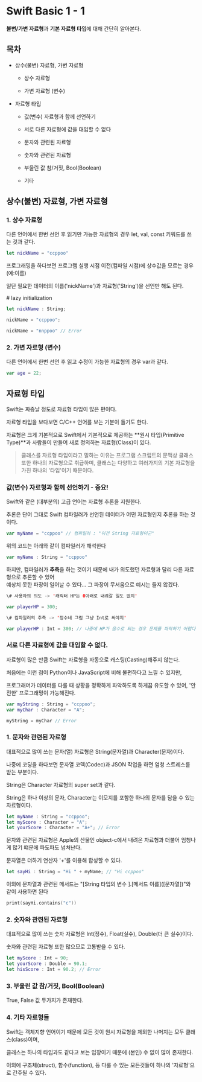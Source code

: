 # Swift Basic 1 - 1

**불변/가변 자료형**과 **기본 자료형 타입**에 대해 간단히 알아본다.

## 목차

* 상수(불변) 자료형, 가변 자료형

    * 상수 자료형
    
    * 가변 자료형 (변수)
    
* 자료형 타입

    * 값(변수) 자료형과 함께 선언하기
    
    * 서로 다른 자료형에 값을 대입할 수 없다
    
    * 문자와 관련된 자료형
    
    * 숫자와 관련된 자료형
    
    * 부울린 값 참/거짓, Bool(Boolean)
    
    * 기타

## 상수(불변) 자료형, 가변 자료형

### 1. 상수 자료형

다른 언어에서 한번 선언 후 읽기만 가능한 자료형의 경우 let, val, const 키워드를 쓰는 것과 같다.

```swift
let nickName = "ccppoo"
```

프로그래밍을 하다보면 프로그램 실행 시점 이전(컴파일 시점)에 상수값을 모르는 경우 (예:이름)

일단 필요한 데이터의 이름('nickName')과 자료형('String')을 선언만 해도 된다.

\# lazy initialization

```swift
let nickName : String;

nickName = "ccppoo";

nickName = "nnppoo" // Error
```

### 2. 가변 자료형 (변수)

다른 언어에서 한번 선언 후 읽고 수정이 가능한 자료형의 경우 var과 같다.

```swift
var age = 22;
```

## 자료형 타입

Swift는 짜증날 정도로 자료형 타입이 많은 편이다.

자료형 타입을 보다보면 C/C++ 언어를 보는 기분이 들기도 한다.

자료형은 크게 기본적으로 Swift에서 기본적으로 제공하는 **원시 타입(Primitive Type)**과 사람들이 만들어 새로 정의하는 자료형(Class)이 있다.

> 클래스를 자료형 타입이라고 말하는 이유는 프로그램 스크립트의 문맥상 클래스 또한 하나의 자료형으로 취급하며,
> 클래스는 다양하고 여러가지의 기본 자료형을 가진 하나의 '타입'이기 때문이다.

### 값(변수) 자료형과 함께 선언하기 - 중요!

Swift와 같은 (대부분의) 고급 언어는 자료형 추론을 지원한다.

추론은 단어 그대로 Swift 컴파일러가 선언된 데이터가 어떤 자료형인지 추론을 하는 것이다.

```swift
var myName = "ccppoo" // 컴파일러 : "이건 String 자료형이군"
```

위의 코드는 아래와 같이 컴파일러가 해석한다

```swift
var myName : String = "ccppoo"
```

하지만, 컴파일러가 **추측**을 하는 것이기 때문에 내가 의도했던 자료형과 달리 다른 자료형으로 추론할 수 있어
</br> 예상치 못한 파장이 일어날 수 있다... 그 파장이 무서움으로 예시는 들지 않겠다.

```swift
\# 사용자의 의도 -> '캐릭터 HP는 0아래로 내려갈 일도 없지'

var playerHP = 300;

\# 컴파일러의 추측 -> '정수네 그럼 그냥 Int로 써야지'

var playerHP : Int = 300; // 나중에 HP가 음수로 되는 경우 문제를 파악하기 어렵다
```

### 서로 다른 자료형에 값을 대입할 수 없다.

자료형이 많은 만큼 Swift는 자료형을 자동으로 캐스팅(Casting)해주지 않는다.

처음에는 이런 점이 Python이나 JavaScript에 비해 불편하다고 느낄 수 있지만,

프로그래머가 데이터를 다룰 때 상황을 정확하게 파악하도록 하게끔 유도할 수 있어, '안전한' 프로그래밍이 가능해진다.

```swift
var myString : String = "ccppoo";
var myChar : Character = "A";

myString = myChar // Error
```

### 1. 문자와 관련된 자료형

대표적으로 많이 쓰는 문자(열) 자료형은 String(문자열)과 Character(문자)이다.

나중에 코딩을 하다보면 문자열 코덱(Codec)과 JSON 작업을 하면 엄청 스트레스를 받는 부분이다.

String은 Character 자료형의 super set과 같다.

String은 하나 이상의 문자, Character는 이모지를 포함한 하나의 문자를 담을 수 있는 자료형이다.

```swift
let myName : String = "ccppoo";
let myScore : Character = "A";
let yourScore : Character = "A+"; // Error
```

문자와 관련된 자료형은 Apple의 산물인 object-c에서 내려온 자료형과 더불어 엄청나게 많기 떄문에 파도파도 넘쳐난다.

문자열은 더하기 연산자 '+'를 이용해 합성할 수 있다. 

```swift
let sayHi : String = "Hi " + myName; // "Hi ccppoo"
```

이외에 문자열과 관련된 메서드는 "\[String 타입의 변수 \].\[메서드 이름\](\[문자열\])"와 같이 사용하면 된다

```swift
print(sayHi.contains("c"))
```

### 2. 숫자와 관련된 자료형

대표적으로 많이 쓰는 숫자 자료형은 Int(정수), Float(실수), Double(더 큰 실수)이다.

숫자와 관련된 자료형 또한 많으므로 고통받을 수 있다.

```swift
let myScore : Int = 90;
let yourScore : Double = 90.1;
let hisScore : Int = 90.2; // Error
```

### 3. 부울린 값 참/거짓, Bool(Boolean)

True, False 값 두가지가 존재한다.

### 4. 기타 자료형들

Swift는 객체지향 언어이기 때문에 모든 것이 원시 자료형을 제외한 나머지는 모두 클래스(class)이며,

클래스는 하나의 타입과도 같다고 보는 입장이기 때문에 (본인) 수 없이 많이 존재한다.

이외에 구조체(struct), 함수(function), 등 다룰 수 있는 모든것들이 하나의 '자료형'으로 간주될 수 있다.